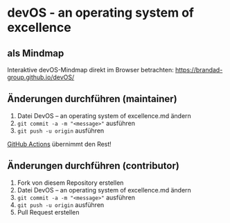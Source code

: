 # devOS - an operating system of excellence

## als Mindmap

Interaktive devOS-Mindmap direkt im Browser betrachten: https://brandad-group.github.io/devOS/

## Änderungen durchführen (maintainer)
  1. Datei DevOS – an operating system of excellence.md ändern
  2. `git commit -a -m "<message>"` ausführen
  3. `git push -u origin` ausführen

[GitHub Actions](https://github.com/brandad-systems/devOS/actions) übernimmt den Rest!

## Änderungen durchführen (contributor)
  1. Fork von diesem Repository erstellen
  1. Datei DevOS – an operating system of excellence.md ändern
  2. `git commit -a -m "<message>"` ausführen
  3. `git push -u origin` ausführen
  3. Pull Request erstellen
